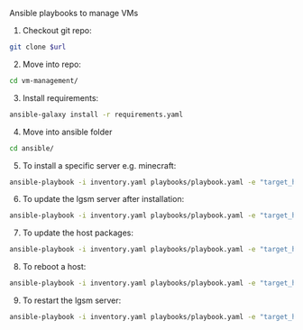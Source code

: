 Ansible playbooks to manage VMs

1. Checkout git repo:
```bash
git clone $url
```
2. Move into repo:
```bash
cd vm-management/
```
3. Install requirements:
```bash
ansible-galaxy install -r requirements.yaml
```
4. Move into ansible folder
```bash
cd ansible/
```
5. To install a specific server e.g. minecraft:
```bash
ansible-playbook -i inventory.yaml playbooks/playbook.yaml -e "target_hosts=minecraft" --tags "install"
```
6. To update the lgsm server after installation:
```bash
ansible-playbook -i inventory.yaml playbooks/playbook.yaml -e "target_hosts=minecraft" --tags "update"
```
7. To update the host packages:
```bash
ansible-playbook -i inventory.yaml playbooks/playbook.yaml -e "target_hosts=minecraft" --tags "packages"
```
8. To reboot a host:
```bash
ansible-playbook -i inventory.yaml playbooks/playbook.yaml -e "target_hosts=minecraft" --tags "reboot"
```
9. To restart the lgsm server:
```bash
ansible-playbook -i inventory.yaml playbooks/playbook.yaml -e "target_hosts=minecraft" --tags "restart"
```
